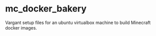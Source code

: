 # mc_docker_bakery
Vargant setup files for an ubuntu virtualbox machine to build Minecraft docker images.
